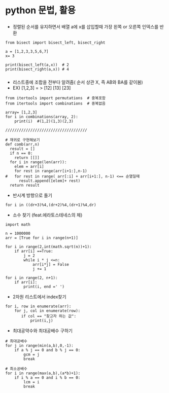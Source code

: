 # python 문법, 활용

### 

- 정렬된 순서를 유지하면서 배열 a에 x를 삽입할때 가장 왼쪽 or 오른쪽 인덱스를 반환
  
```
from bisect import bisect_left, bisect_right

a = [1,2,3,3,5,6,7]
x= 3

print(bisect_left(a,x))  # 2
print(bisect_right(a,x)) # 4

```

###
- 리스트중에 조합을 전부다 알려줌( 순서 상관 X, 즉 AB와 BA를 같이봄)
- EX) [1,2,3]  = > [12] [13] [23]
```
from itertools import permutations  # 중복포함
from itertools import combinations  # 중복없음

array= [1,2,3]
for i in combinations(array, 2):
    print(i)  #(1,2)(1,3)(2,3)

////////////////////////////////////

# 재귀로 구현해보기
def comb(arr,n)
  result = []
  if n == 0:
    return [[]]
  for i in range(len(arr)):
    elem = arr[i]
    for rest in range(arr[i+1:],n-1)
#   for rest in range( arr[:i] + arr[i+1:], n-1) <== 순열일때 
      result.append([elem]+ rest)
  return result

```


- 반시계 방향으로 돌기
  
```
for i in ((dr+3)%4,(dr+2)%4,(dr+1)%4,dr)

```




- 소수 찾기 (feat.에라토스테네스의 체)
  
```
import math

n = 1000000
arr = [True for i in range(n+1)]

for i in range(2,int(math.sqrt(n))+1):
    if arr[i] ==True:
        j = 2
        while i * j <=n:
            arr[i*j] = False
            j += 1

for i in range(2, n+1):
    if arr[i]:
        print(i, end =' ')
```

- 2차원 리스트에서 index찾기 
  
```
for i, row in enumerate(arr):
    for j, col in enumerate(row):
       if col == "찾고자 하는 값":
           print(i,j)
```

- 최대공약수와 최대공배수 구하기
```
# 최대공배수
for j in range(min(a,b),0,-1):
    if a % j == 0 and b % j == 0:
        gcm = j
        break

# 최소공배수
for i in range(max(a,b),(a*b)+1):
    if i % a == 0 and i % b == 0:
        lcm = i
        break
```

